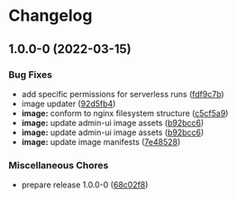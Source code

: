 # Changelog

## 1.0.0-0 (2022-03-15)


### Bug Fixes

* add specific permissions for serverless runs ([fdf9c7b](https://github.com/GluuFederation/flex/commit/fdf9c7b8fd377cd8a7457252af5d1d0ebc05d07f))
* image updater ([92d5fb4](https://github.com/GluuFederation/flex/commit/92d5fb4c2e2c01b3c745279a5c354631b5e51486))
* **image:** conform to nginx filesystem structure ([c5cf5a9](https://github.com/GluuFederation/flex/commit/c5cf5a9b3affc76ccf90a21f44644db6cad7995b))
* **image:** update admin-ui image assets ([b92bcc6](https://github.com/GluuFederation/flex/commit/b92bcc6c4380e1aaec63e0939160cd744ffffc4a))
* **image:** update admin-ui image assets ([b92bcc6](https://github.com/GluuFederation/flex/commit/b92bcc6c4380e1aaec63e0939160cd744ffffc4a))
* **image:** update image manifests ([7e48528](https://github.com/GluuFederation/flex/commit/7e48528b11013e1b4f40a82d26846ff079dd6302))


### Miscellaneous Chores

* prepare release 1.0.0-0 ([68c02f8](https://github.com/GluuFederation/flex/commit/68c02f86c98cdee46566324cb3659f1417b4b869))
